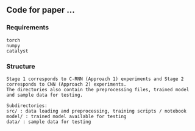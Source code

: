 ## Code for paper ...

### Requirements

```
torch
numpy
catalyst
```

### Structure
```
Stage 1 corresponds to C-RNN (Approach 1) experiments and Stage 2 corresponds to CNN (Approach 2) experiments.
The directories also contain the preprocessing files, trained model and sample data for testing.

Subdirectories:
src/ : data loading and preprocessing, training scripts / notebook
model/ : trained model available for testing
data/ : sample data for testing
```
